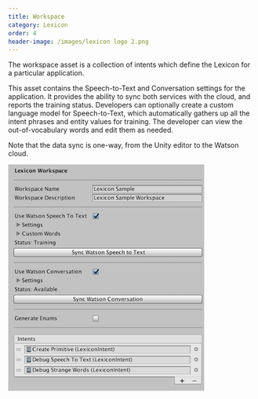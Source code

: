```yaml
---
title: Workspace
category: Lexicon
order: 4
header-image: /images/lexicon logo 2.png
---
```


The workspace asset is a collection of intents which define the Lexicon for a particular application.

This asset contains the Speech-to-Text and Conversation settings for the application. It provides the ability to sync both services with the cloud, and reports the training status. Developers can optionally create a custom language model for Speech-to-Text, which automatically gathers up all the intent phrases and entity values for training. The developer can view the out-of-vocabulary words and edit them as needed.

Note that the data sync is one-way, from the Unity editor to the Watson cloud.

![](/images/Workspace.png)
